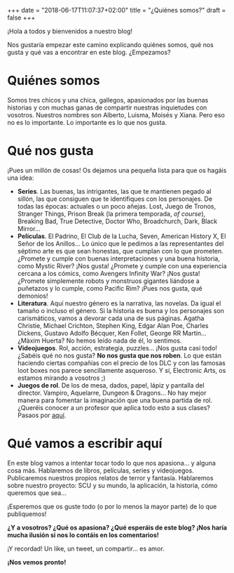 +++
date = "2018-06-17T11:07:37+02:00"
title = "¿Quiénes somos?"
draft = false
+++

¡Hola a todos y bienvenidos a nuestro blog!

Nos gustaría empezar este camino explicando quiénes somos, qué nos gusta y qué vas a encontrar en este blog. ¿Empezamos?
# Quiénes somos
Somos tres chicos y una chica, gallegos, apasionados por las buenas historias y con muchas ganas de compartir nuestras inquietudes con vosotros. Nuestros nombres son Alberto, Luisma, Moisés y Xiana. Pero eso no es lo importante. Lo importante es lo que nos gusta.

# Qué nos gusta
¡Pues un millón de cosas! Os dejamos una pequeña lista para que os hagáis una idea:

 - **Series**. Las buenas, las intrigantes, las que te mantienen pegado al sillón, las que consiguen que te identifiques con los personajes. De todas las épocas: actuales o un poco añejas. Lost, Juego de Tronos, Stranger Things, Prison Break (la primera temporada, *of course*), Breaking Bad, True Detective, Doctor Who, Broadchurch, Dark, Black Mirror...
 - **Películas**. El Padrino, El Club de la Lucha, Seven, American History X, El Señor de los Anillos... Lo único que le pedimos a las representantes del séptimo arte es que sean honestas, que cumplan con lo que prometen. ¿Promete y cumple con buenas interpretaciones y una buena historia, como Mystic River? ¡Nos gusta! ¿Promete y cumple con una experiencia cercana a los cómics, como Avengers Infinity War? ¡Nos gusta! ¿Promete simplemente robots y monstruos gigantes liándose a puñetazos y lo cumple, como Pacific Rim? ¡Pues nos gusta, qué demonios! 
 - **Literatura**. Aquí nuestro género es la narrativa, las novelas. Da igual el tamaño o incluso el género. Si la historia es buena y los personajes son carismáticos, vamos a devorar cada una de sus páginas. Agatha Christie, Michael Crichton, Stephen King, Edgar Alan Poe, Charles Dickens, Gustavo Adolfo Bécquer, Ken Follet, George RR Martin... ¿Màxim Huerta? No hemos leído nada de él, lo sentimos.
 - **Videojuegos**. Rol, acción, estrategia, puzzles... ¡Nos gusta casi todo! ¿Sabéis qué no nos gusta? **No nos gusta que nos roben**. Lo que están haciendo ciertas compañías con el precio de los DLC y con las famosas loot boxes nos parece sencillamente asqueroso. Y sí, Electronic Arts, os estamos mirando a vosotros ;)
 - **Juegos de rol**. De los de mesa, dados, papel, lápiz y pantalla del director. Vampiro, Aquelarre, Dungeon & Dragons... No hay mejor manera para fomentar la imaginación que una buena partida de rol. ¿Queréis conocer a un profesor que aplica todo esto a sus clases? Pasaos por [aquí](https://twitter.com/An_peot).

# Qué vamos a escribir aquí
En este blog vamos a intentar tocar todo lo que nos apasiona... y alguna cosa más. Hablaremos de libros, películas, series y videojuegos. Publicaremos nuestros propios relatos de terror y fantasía. Hablaremos sobre nuestro proyecto: SCU y su mundo, la aplicación, la historia, cómo queremos que sea...

¡Esperemos que os guste todo (o por lo menos la mayor parte) de lo que publiquemos!

**¿Y a vosotros? ¿Qué os apasiona? ¿Qué esperáis de este blog? ¡Nos haría mucha ilusión si nos lo contáis en los comentarios!**

¡Y recordad! Un like, un tweet, un compartir... es amor.

**¡Nos vemos pronto!**
